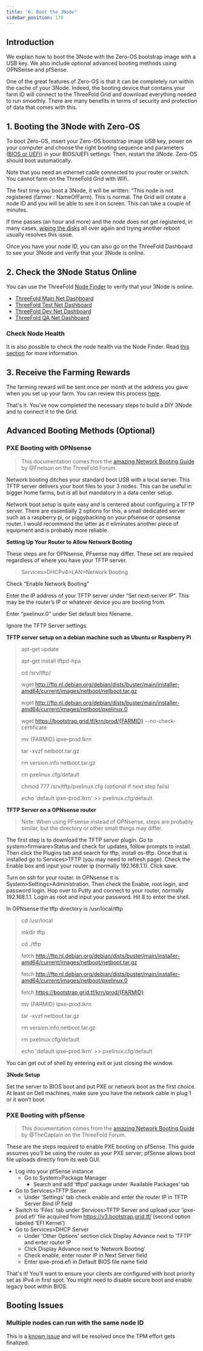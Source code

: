 ```yaml
---
title: "6. Boot the 3Node"
sidebar_position: 179
---
```




## Introduction

We explain how to boot the 3Node with the Zero-OS bootstrap image with a USB key. We also include optional advanced booting methods using OPNSense and pfSense.

One of the great features of Zero-OS is that it can be completely run within the cache of your 3Node. Indeed, the booting device that contains your farm ID will connect to the ThreeFold Grid and download everything needed to run smoothly. There are many benefits in terms of security and protection of data that comes with this.

## 1. Booting the 3Node with Zero-OS

To boot Zero-OS, insert your Zero-OS bootstrap image USB key, power on your computer and choose the right booting sequence and parameters ([BIOS or UEFI](./5_set_bios_uefi.md)) in your BIOS/UEFI settings. Then, restart the 3Node. Zero-OS should boot automatically.

Note that you need an ethernet cable connected to your router or switch. You cannot farm on the ThreeFold Grid with Wifi.

The first time you boot a 3Node, it will be written: “This node is not registered (farmer : NameOfFarm). This is normal. The Grid will create a node ID and you will be able to see it on screen. This can take a couple of minutes.

If time passes (an hour and more) and the node does not get registered, in many cases, [wiping the disks](./4_wipe_all_disks.md) all over again and trying another reboot usually resolves this issue.

Once you have your node ID, you can also go on the ThreeFold Dashboard to see your 3Node and verify that your 3Node is online.

## 2. Check the 3Node Status Online

You can use the ThreeFold [Node Finder](../../dashboard/deploy/node_finder.md) to verify that your 3Node is online. 

* [ThreeFold Main Net Dashboard](https://dashboard.grid.tf/)
* [ThreeFold Test Net Dashboard](https://dashboard.test.grid.tf/)
* [ThreeFold Dev Net Dashboard](https://dashboard.dev.grid.tf/)
* [ThreeFold QA Net Dashboard](https://dashboard.qa.grid.tf/)

### Check Node Health

It is also possible to check the node health via the Node Finder. Read [this section](../../dashboard/deploy/node_finder.md#node-details) for more information.

## 3. Receive the Farming Rewards

The farming reward will be sent once per month at the address you gave when you set up your farm. You can review this process [here](./1_create_farm.md#add-a-stellar-address-for-payout).

That's it. You've now completed the necessary steps to build a DIY 3Node and to connect it to the Grid.

## Advanced Booting Methods (Optional)

### PXE Booting with OPNsense

> This documentation comes from the [amazing Network Booting Guide](https://forum.ThreeFold.io/t/network-booting-tutorial/2688) by @Fnelson on the ThreeFold Forum. 

Network booting ditches your standard boot USB with a local server. This TFTP server delivers your boot files to your 3 nodes. This can be useful in bigger home farms, but is all but mandatory in a data center setup. 

Network boot setup is quite easy and is centered about configuring a TFTP server. There are essentially 2 options for this, a small dedicated server such as a raspberry pi, or piggybacking on your pfsense or opnsense router. I would recommend the latter as it eliminates another piece of equipment and is probably more reliable.

**Setting Up Your Router to Allow Network Booting**

These steps are for OPNsense, PFsense may differ. These set are required regardless of where you have your TFTP server.

> Services>DHCPv4>LAN>Network Booting

Check “Enable Network Booting”

Enter the IP address of your TFTP server under “Set next-server IP”. This may be the router’s IP or whatever device you are booting from.

Enter “pxelinux.0” under Set default bios filename.

Ignore the TFTP Server settings.


**TFTP server setup on a debian machine such as Ubuntu or Raspberry Pi**

> apt-get update
> 
> apt-get install tftpd-hpa
>
> cd /srv/tftp/
>
> wget http://ftp.nl.debian.org/debian/dists/buster/main/installer-amd64/current/images/netboot/netboot.tar.gz
>
> wget http://ftp.nl.debian.org/debian/dists/buster/main/installer-amd64/current/images/netboot/pxelinux.0
>
> wget https://bootstrap.grid.tf/krn/prod/{FARMID} --no-check-certificate
>
> mv {FARMID} ipxe-prod.lkrn
>
> tar -xvzf netboot.tar.gz
>
> rm version.info netboot.tar.gz
>
> rm pxelinux.cfg/default
>
> chmod 777 /srv/tftp/pxelinux.cfg (optional if next step fails)
>
> echo 'default ipxe-prod.lkrn' >> pxelinux.cfg/default


**TFTP Server on a OPNsense router**

> Note: When using PFsense instead of OPNsense, steps are probably similar, but the directory or other small things may differ.

The first step is to download the TFTP server plugin. Go to system>firmware>Status and check for updates, follow prompts to install. Then click the Plugins tab and search for tftp, install os-tftp. Once that is installed go to Services>TFTP (you may need to refresh page). Check the Enable box and input your router ip (normally 192.168.1.1). Click save.

Turn on ssh for your router. In OPNsense it is System>Settings>Administration. Then check the Enable, root login, and password login. Hop over to Putty and connect to your router, normally 192.168.1.1. Login as root and input your password. Hit 8 to enter the shell.

In OPNsense the tftp directory is /usr/local/tftp

> cd /usr/local
>
> mkdir tftp
>
> cd ./tftp
>
> fetch http://ftp.nl.debian.org/debian/dists/buster/main/installer-amd64/current/images/netboot/netboot.tar.gz
>
> fetch http://ftp.nl.debian.org/debian/dists/buster/main/installer-amd64/current/images/netboot/pxelinux.0
>
> fetch https://bootstrap.grid.tf/krn/prod/{FARMID} 
>
> mv {FARMID} ipxe-prod.lkrn
>
> tar -xvzf netboot.tar.gz
>
> rm version.info netboot.tar.gz
>
> rm pxelinux.cfg/default
>
> echo 'default ipxe-prod.lkrn' >> pxelinux.cfg/default

You can get out of shell by entering exit or just closing the window.

**3Node Setup**

Set the server to BIOS boot and put PXE or network boot as the first choice. At least on Dell machines, make sure you have the network cable in plug 1 or it won’t boot.



### PXE Booting with pfSense

> This documentation comes from the [amazing Network Booting Guide](https://forum.threefold.io/t/network-booting-tutorial/2688/7) by @TheCaptain on the ThreeFold Forum. 

These are the steps required to enable PXE booting on pfSense. This guide assumes you’ll be using the router as your PXE server; pfSense allows boot file uploads directly from its web GUI.

* Log into your pfSense instance
  * Go to System>Package Manager
    * Search and add ‘tftpd’ package under ‘Available Packages’ tab
* Go to Services>TFTP Server
  * Under ‘Settings’ tab check enable and enter the router IP in TFTP Server Bind IP field
* Switch to ‘Files’ tab under Services>TFTP Server and upload your ‘ipxe-prod.efi’ file acquired from https://v3.bootstrap.grid.tf/ (second option labeled ‘EFI Kernel’)
* Go to Services>DHCP Server
  * Under ‘Other Options’ section click Display Advance next to ‘TFTP’ and enter router IP
  * Click Display Advance next to ‘Network Booting’
  * Check enable, enter router IP in Next Server field
  * Enter ipxe-prod.efi in Default BIOS file name field
  
That's it! You’ll want to ensure your clients are configured with boot priority set as IPv4 in first spot. You might need to disable secure boot and enable legacy boot within BIOS.

## Booting Issues

### Multiple nodes can run with the same node ID

This is a [known issue](https://github.com/threefoldtech/info_grid/issues/122) and will be resolved once the TPM effort gets finalized.

